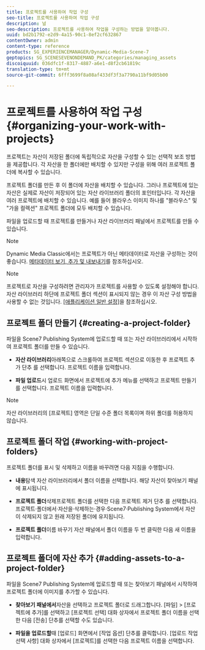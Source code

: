 ```yaml
---
title: 프로젝트를 사용하여 작업 구성
seo-title: 프로젝트를 사용하여 작업 구성
description: 널
seo-description: 프로젝트를 사용하여 작업을 구성하는 방법을 알아봅니다.
uuid: bd2b1792-e2d9-4a15-90c1-8ef2cf632867
contentOwner: admin
content-type: reference
products: SG_EXPERIENCEMANAGER/Dynamic-Media-Scene-7
geptopics: SG_SCENESEVENONDEMAND_PK/categories/managing_assets
discoiquuid: 036dfc1f-8317-4887-a6e1-d8f2cb61819c
translation-type: tm+mt
source-git-commit: 6fff3699f8a08af433df3f3a7790a11bf9d05b00

---
```



# 프로젝트를 사용하여 작업 구성{#organizing-your-work-with-projects}

프로젝트는 자산이 저장된 폴더에 독립적으로 자산을 구성할 수 있는 선택적 보조 방법을 제공합니다. 각 자산을 한 폴더에만 배치할 수 있지만 구성을 위해 여러 프로젝트 폴더에 복사할 수 있습니다.

프로젝트 폴더를 만든 후 이 폴더에 자산을 배치할 수 있습니다. 그러나 프로젝트에 있는 자산은 실제로 자산이 저장되어 있는 자산 라이브러리 폴더의 포인터입니다. 각 자산을 여러 프로젝트에 배치할 수 있습니다. 예를 들어 블라우스 이미지 하나를 &quot;블라우스&quot; 및 &quot;가을 컬렉션&quot; 프로젝트 폴더에 모두 배치할 수 있습니다.

파일을 업로드할 때 프로젝트를 만들거나 자산 라이브러리 패널에서 프로젝트를 만들 수 있습니다.

>[!NOTE]
>
>Dynamic Media Classic에서는 프로젝트가 아닌 메타데이터로 자산을 구성하는 것이 좋습니다. [메타데이터 보기, 추가 및 내보내기](viewing-adding-exporting-metadata.md)를 참조하십시오.

>[!NOTE]
>
>프로젝트로 자산을 구성하려면 관리자가 프로젝트를 사용할 수 있도록 설정해야 합니다. 자산 라이브러리 하단에 프로젝트 폴더 섹션이 표시되지 않는 경우 이 자산 구성 방법을 사용할 수 없는 것입니다. [[애플리케이션 일반 설정]](application-setup.md#general-settings)을 참조하십시오.

## 프로젝트 폴더 만들기 {#creating-a-project-folder}

파일을 Scene7 Publishing System에 업로드할 때 또는 자산 라이브러리에서 시작하여 프로젝트 폴더를 만들 수 있습니다.

* **자산 라이브러리**&#x200B;아래쪽으로 스크롤하여 프로젝트 섹션으로 이동한 후 프로젝트 추가 단추 를 선택합니다. 프로젝트 이름을 입력합니다.

* **파일 업로드**&#x200B;시 업로드 화면에서 프로젝트에 추가 메뉴를 선택하고 프로젝트 만들기를 선택합니다. 프로젝트 이름을 입력합니다.

>[!NOTE]
>
>자산 라이브러리의 [프로젝트] 영역은 단일 수준 폴더 목록이며 하위 폴더를 허용하지 않습니다.

## 프로젝트 폴더 작업 {#working-with-project-folders}

프로젝트 폴더를 표시 및 삭제하고 이름을 바꾸려면 다음 지침을 수행합니다.

* **내용**&#x200B;탐색 자산 라이브러리에서 폴더 이름을 선택합니다. 해당 자산이 찾아보기 패널에 표시됩니다.

* **프로젝트 폴더**&#x200B;삭제프로젝트 폴더를 선택한 다음 프로젝트 제거 단추 를 선택합니다. 프로젝트·폴더에서·자산을·삭제하는·경우·Scene7·Publishing System에서 자산이 삭제되지 않고 원래 저장된 폴더에 유지됩니다.

* **프로젝트 폴더**&#x200B;이름 바꾸기 자산 패널에서 폴더 이름을 두 번 클릭한 다음 새 이름을 입력합니다.

## 프로젝트 폴더에 자산 추가 {#adding-assets-to-a-project-folder}

파일을 Scene7 Publishing System에 업로드할 때 또는 찾아보기 패널에서 시작하여 프로젝트 폴더에 이미지를 추가할 수 있습니다.

* **찾아보기 패널에서**&#x200B;자산을 선택하고 프로젝트 폴더로 드래그합니다. [파일] > [프로젝트에 추가]를 선택하고 [프로젝트 선택] 대화 상자에서 프로젝트 폴더 이름을 선택한 다음 [전송] 단추를 선택할 수도 있습니다.

* **파일을 업로드할**&#x200B;때 [업로드] 화면에서 [작업 옵션] 단추를 클릭합니다. [업로드 작업 선택 사항] 대화 상자에서 [프로젝트]를 선택한 다음 프로젝트 이름을 선택합니다.

